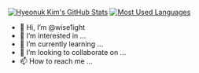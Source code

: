 [![Hyeonuk Kim's GitHub Stats](https://github-readme-stats.vercel.app/api?username=wise1ight&hide=prs&show_icons=true)](https://github.com/anuraghazra/github-readme-stats)
[![Most Used Languages](https://github-readme-stats.vercel.app/api/top-langs/?username=wise1ight&show_icons=true&hide_border=true&layout=compact)](https://github.com/wise1ight)

- 👋 Hi, I’m @wise1ight
- 👀 I’m interested in ...
- 🌱 I’m currently learning ...
- 💞️ I’m looking to collaborate on ...
- 📫 How to reach me ...

<!---
wise1ight/wise1ight is a ✨ special ✨ repository because its `README.md` (this file) appears on your GitHub profile.
You can click the Preview link to take a look at your changes.
--->
